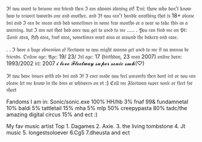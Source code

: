 ℑ𝔣 𝔶𝔬𝔲 𝔴𝔞𝔫𝔱 𝔱𝔬 𝔟𝔢𝔠𝔬𝔪𝔢 𝔪𝔶 𝔣𝔯𝔦𝔢𝔫𝔡 𝔱𝔥𝔢𝔫 ℑ 𝔞𝔪 𝔞𝔩𝔴𝔞𝔶𝔰 𝔭𝔩𝔞𝔶𝔦𝔫𝔤 𝔭𝔱!
𝔇𝔫𝔦: 𝔱𝔥𝔬𝔰𝔢 𝔴𝔥𝔬 𝔡𝔬𝔫'𝔱 𝔨𝔫𝔬𝔴 𝔥𝔬𝔴 𝔱𝔬 𝔯𝔢𝔰𝔭𝔢𝔠𝔱 𝔱𝔬𝔴𝔞𝔯𝔡𝔰 𝔬𝔫𝔢 𝔞𝔫𝔡 𝔞𝔫𝔬𝔱𝔥𝔢𝔯. 𝔞𝔫𝔡 ℑ𝔣 𝔶𝔬𝔲 𝔠𝔞𝔫'𝔱 𝔥𝔞𝔫𝔡𝔩𝔢 𝔞𝔫𝔶𝔱𝔥𝔦𝔫𝔤 𝔱𝔥𝔞𝔱 𝔦𝔰 18+ 𝔭𝔩𝔢𝔞𝔰𝔢 𝔡𝔫𝔦 𝔞𝔫𝔡 ℑ 𝔠𝔞𝔫 𝔟𝔢 𝔪𝔢𝔞𝔫 𝔞𝔫𝔡 𝔟𝔞𝔡 𝔰𝔬𝔪𝔢𝔱𝔦𝔪𝔢𝔰 𝔦𝔫 𝔰𝔬𝔪𝔢 𝔣𝔢𝔴 𝔪𝔬𝔫𝔱𝔥𝔰 𝔬𝔯 𝔞 𝔶𝔢𝔞𝔯 𝔰𝔬 𝔱𝔞𝔨𝔢 𝔱𝔥𝔦𝔰 𝔞𝔰 𝔞 𝔴𝔞𝔯𝔫𝔦𝔫𝔤. 𝔟𝔲𝔱 ℑ 𝔞𝔪 𝔫𝔬𝔱 𝔱𝔥𝔞𝔱 𝔟𝔞𝔡 𝔬𝔫𝔠𝔢 𝔶𝔬𝔲 𝔤𝔢𝔱 𝔱𝔬 𝔲𝔰𝔢𝔡 𝔱𝔬 𝔪𝔢 .....
. 
𝔜𝔬𝔲 𝔠𝔞𝔫 𝔣𝔦𝔫𝔡 𝔪𝔢 𝔬𝔫 𝔓𝔱: 𝔖𝔬𝔫𝔦𝔠 𝔞𝔯𝔢𝔞, ℌℌ 𝔞𝔯𝔢𝔞, 𝔣𝔫𝔞𝔣 𝔞𝔯𝔢𝔞, 𝔰𝔬𝔪𝔢𝔱𝔦𝔪𝔢𝔰 𝔪𝔶𝔠𝔱 𝔞𝔯𝔢𝔞 𝔬𝔯 𝔞𝔯𝔬𝔲𝔫𝔡 𝔱𝔥𝔢 𝔟𝔞𝔨𝔢𝔯𝔶 𝔞𝔫𝔡 𝔠𝔞𝔳𝔢.

.
. ℑ 𝔥𝔞𝔳𝔢 𝔞 𝔥𝔲𝔤𝔢 𝔬𝔟𝔰𝔢𝔰𝔰𝔦𝔬𝔫 𝔬𝔣 𝔣𝔩𝔢𝔢𝔱𝔴𝔞𝔶 𝔰𝔬 𝔶𝔬𝔲 𝔪𝔦𝔤𝔥𝔱 𝔴𝔞𝔫𝔫𝔞 𝔤𝔢𝔱 𝔲𝔰𝔢𝔡 𝔱𝔬 𝔪𝔢 𝔦𝔣 𝔶𝔞 𝔴𝔞𝔫𝔫𝔞 𝔟𝔢 𝔣𝔯𝔦𝔢𝔫𝔡𝔰. 
𝔒𝔫𝔩𝔦𝔫𝔢 𝔞𝔤𝔢: 𝔄𝔤𝔢: 19/ 23/ 
ℑ𝔯𝔩 𝔞𝔤𝔢: 17 (𝔟𝔦𝔯𝔱𝔥𝔡𝔞𝔶, 23 𝔪𝔞𝔶 2007)
𝔬𝔫𝔩𝔦𝔫𝔢 𝔟𝔬𝔯𝔫: 1993/2002
𝔦𝔯𝔩: 2007 
𝓲 𝓵𝓸𝓿𝓮 𝓕𝓵𝓮𝓮𝓽𝔀𝓪𝔂 𝓼𝓾𝓹𝓮𝓻 𝓼𝓸𝓷𝓲𝓬 𝓼𝓶𝓱(♡)

ℑ𝔣 𝔶𝔬𝔲 𝔥𝔞𝔳𝔢 𝔦𝔰𝔰𝔲𝔢𝔰 𝔴𝔦𝔱𝔥 𝔭𝔩𝔰 𝔡𝔫𝔦 𝔞𝔫𝔡 ℑ𝔣 ℑ 𝔢𝔳𝔢𝔯 𝔪𝔞𝔡𝔢 𝔶𝔬𝔲 𝔣𝔢𝔢𝔩 𝔲𝔫𝔠𝔬𝔪𝔣𝔶 𝔱𝔥𝔢𝔫 𝔡𝔬𝔫𝔱 𝔦𝔫𝔱 𝔬𝔯 𝔶𝔬𝔲 𝔠𝔞𝔫 𝔭𝔩𝔢𝔞𝔰𝔢 𝔩𝔢𝔱 𝔪𝔢 𝔨𝔫𝔬𝔴 𝔦𝔫 𝔱𝔥𝔢 𝔡𝔪𝔰 𝔬𝔯 𝔴𝔥𝔦𝔰𝔭𝔢𝔯𝔰 𝔬𝔫 𝔭𝔱 :)
ℭ𝔞𝔩𝔩 𝔪𝔢 𝔉𝔩𝔢𝔢𝔱𝔴𝔞𝔶 𝔰𝔲𝔭𝔢𝔯 𝔰𝔬𝔫𝔦𝔠 𝔬𝔯 𝔣𝔩𝔢𝔢𝔱 𝔣𝔬𝔯 𝔰𝔥𝔬𝔯𝔱

Fandoms I am in: Sonic/sonic.exe 100%
HH/hb 3%
fnaf 99&
fundamnetal 10%
baldi 5%
tattletail 15%
mha 5%
mlp 50%
creepypasta 80%
tadc/the amazing digital circus 15%
and ect :) 

My fav music artist
Top 1. Dagames
2. Axie.
3. the living tombstone
4. Jt music
5. longestsoloever 
6.Cg5
7.dheusta
and ect


